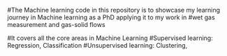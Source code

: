 #The Machine learning code in this repository is to showcase my learning journey in Machine learning as a PhD applying it to my work in 
#wet gas measurement and gas-solid flows

#It covers all the core areas in Machine Learning
#Supervised learning: Regression, Classification
#Unsupervised learning: Clustering, 

